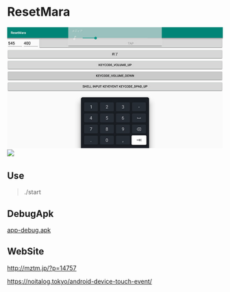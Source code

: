 # ResetMara
![](20210506_134605.jpg)
![](kaisetu.png)
## Use
> ./start

## DebugApk
[app-debug.apk](https://github.com/umhr/ResetMara/raw/master/build/outputs/apk/debug/app-debug.apk)
## WebSite
http://mztm.jp/?p=14757

https://noitalog.tokyo/android-device-touch-event/
